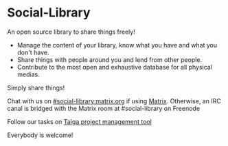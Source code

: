 # Social-Library
An open source library to share things freely!

* Manage the content of your library, know what you have and what you don't have.
* Share things with people around you and lend from other people.
* Contribute to the most open and exhaustive database for all physical medias.

Simply share things!

Chat with us on [#social-library:matrix.org](https://riot.im/app/#/room/#social-library:matrix.org) if using [Matrix](https://matrix.org/).
Otherwise, an IRC canal is bridged with the Matrix room at #social-library on Freenode

Follow our tasks on [Taiga project management tool](https://tree.taiga.io/project/killian-social-library/)

Everybody is welcome!
